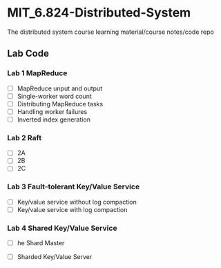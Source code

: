 # MIT_6.824-Distributed-System
The distributed system course learning material/course notes/code repo

## Lab Code

### Lab 1 MapReduce
 - [ ] MapReduce unput and output
 - [ ] Single-worker word count
 - [ ] Distributing MapReduce tasks
 - [ ] Handling worker failures
 - [ ] Inverted index generation

### Lab 2 Raft
 - [ ] 2A
 - [ ] 2B
 - [ ] 2C

### Lab 3 Fault-tolerant Key/Value Service
 - [ ] Key/value service without log compaction
 - [ ] Key/value service with log compaction

### Lab 4 Shared Key/Value Service
 - [ ] he Shard Master
 - [ ] Sharded Key/Value Server
       
